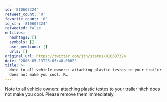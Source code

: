 ```yaml
---
id: '810607324'
retweet_count: '0'
favorite_count: '0'
id_str: '810607324'
retweeted: false
entities:
  hashtags: []
  symbols: []
  user_mentions: []
  urls: []
original_url: https://twitter.com/jth/status/810607324
date: '2008-05-13T23:05:40.000Z'
title: >-
  Note to all vehicle owners: attaching plastic testes to your trailer hitch
  does not make you cool. P…
---
```


Note to all vehicle owners: attaching plastic testes to your trailer hitch does not make you cool. Please remove them immediately.